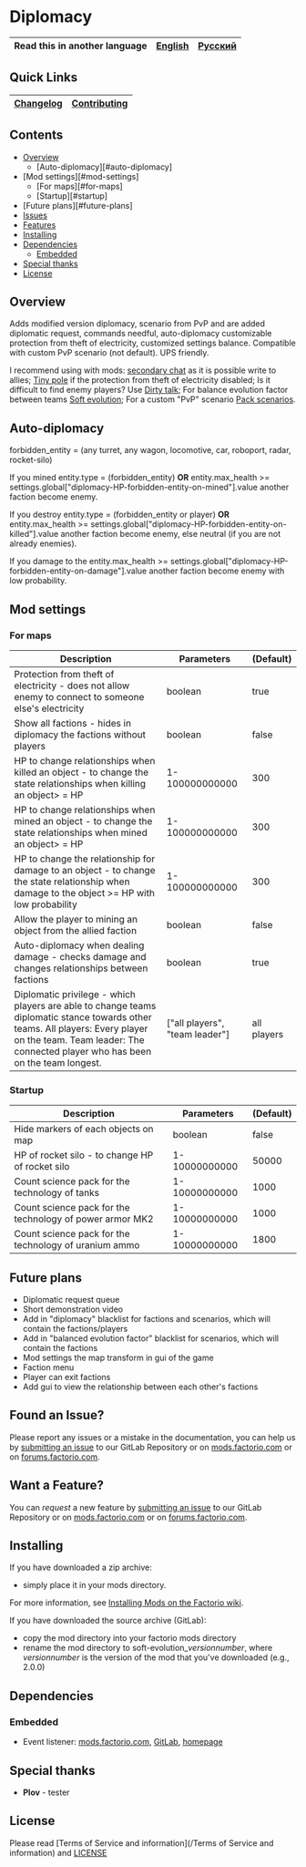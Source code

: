# Diplomacy

Read this in another language | [English](/README.md) | [Русский](/docs/ru/README.md)
|---|---|---|

## Quick Links

[Changelog](CHANGELOG.md) | [Contributing](CONTRIBUTING.md)
|---|---|

## Contents

* [Overview](#overview)
    * [Auto-diplomacy][#auto-diplomacy]
* [Mod settings][#mod-settings]
    * [For maps][#for-maps]
    * [Startup][#startup]
* [Future plans][#future-plans]
* [Issues](#issue)
* [Features](#feature)
* [Installing](#installing)
* [Dependencies](#dependencies)
    * [Embedded](#embedded)
* [Special thanks](#special-thanks)
* [License](#license)

## Overview

Adds modified version diplomacy, scenario from PvP and are added diplomatic request, commands needful, auto-diplomacy customizable protection from theft of electricity, customized settings balance.
Compatible with custom PvP scenario (not default). UPS friendly.

I recommend using with mods: [secondary chat][secondary chat] as it is possible write to allies;
[Tiny pole][Tiny pole] if the protection from theft of electricity disabled;
Is it difficult to find enemy players? Use [Dirty talk][Dirty talk];
For balance evolution factor between teams [Soft evolution][Soft evolution];
For a custom "PvP" scenario [Pack scenarios][Pack scenarios].

## <a name="auto-diplomacy"></a> Auto-diplomacy

forbidden_entity = (any turret, any wagon, locomotive, car, roboport, radar, rocket-silo)

If you mined entity.type = (forbidden_entity) **OR** entity.max_health >= settings.global["diplomacy-HP-forbidden-entity-on-mined"].value  another faction become enemy.

If you destroy entity.type = (forbidden_entity or player) **OR** entity.max_health >= settings.global["diplomacy-HP-forbidden-entity-on-killed"].value another faction become enemy, else neutral (if you are not already enemies).

If you damage to the entity.max_health >= settings.global["diplomacy-HP-forbidden-entity-on-damage"].value another faction become enemy with low probability.

## <a name="mod settings"></a> Mod settings

### <a name="for-maps"></a> For maps

| Description | Parameters | (Default) |
| ----------- | ---------- | --------- |
| Protection from theft of electricity - does not allow enemy to connect to someone else's electricity | boolean | true |
| Show all factions - hides in diplomacy the factions without players | boolean | false |
| HP to change relationships when killed an object - to change the state relationships when killing an object> = HP | 1-100000000000 | 300 |
| HP to change relationships when mined an object - to change the state relationships when mined an object> = HP | 1-100000000000 | 300 |
| HP to change the relationship for damage to an object - to change the state relationship when damage to the object >= HP with low probability | 1-100000000000 | 300 |
| Allow the player to mining an object from the allied faction | boolean | false |
| Auto-diplomacy when dealing damage - checks damage and changes relationships between factions | boolean | true |
| Diplomatic privilege - which players are able to change teams diplomatic stance towards other teams. All players: Every player on the team. Team leader: The connected player who has been on the team longest. | ["all players", "team leader"] | all players |

### <a name="startup"></a> Startup

| Description | Parameters | (Default) |
| ----------- | ---------- | --------- |
| Hide markers of each objects on map | boolean | false |
| HP of rocket silo - to change HP of rocket silo | 1-10000000000 | 50000 |
| Count science pack for the technology of tanks | 1-10000000000 | 1000 |
| Count science pack for the technology of power armor MK2 | 1-10000000000 | 1000 |
| Count science pack for the technology of uranium ammo | 1-10000000000 | 1800 |

## <a name="future-plans"></a> Future plans

* Diplomatic request queue
* Short demonstration video
* Add in "diplomacy" blacklist for factions and scenarios, which will contain the factions/players
* Add in "balanced evolution factor" blacklist for scenarios, which will contain the factions
* Mod settings the map transform in gui of the game
* Faction menu
* Player can exit factions
* Add gui to view the relationship between each other's factions

## <a name="issue"></a> Found an Issue?

Please report any issues or a mistake in the documentation, you can help us by [submitting an issue][issues] to our GitLab Repository or on [mods.factorio.com][mod portal] or on [forums.factorio.com][homepage].

## <a name="feature"></a> Want a Feature?

You can *request* a new feature by [submitting an issue][issues] to our GitLab Repository or on [mods.factorio.com][mod portal] or on [forums.factorio.com][homepage].

## Installing

If you have downloaded a zip archive:

* simply place it in your mods directory.

For more information, see [Installing Mods on the Factorio wiki](https://wiki.factorio.com/index.php?title=Installing_Mods).

If you have downloaded the source archive (GitLab):

* copy the mod directory into your factorio mods directory
* rename the mod directory to soft-evolution_*versionnumber*, where *versionnumber* is the version of the mod that you've downloaded (e.g., 2.0.0)

## Dependencies

### Embedded

* Event listener: [mods.factorio.com](https://mods.factorio.com/mod/event-listener), [GitLab](https://gitlab.com/ZwerOxotnik/event-listener), [homepage](https://forums.factorio.com/viewtopic.php?f=190&t=64621)


## Special thanks

* **Plov** - tester

## License

Please read [Terms of Service and information](/Terms of Service and information) and [LICENSE](/LICENSE)

[Tiny pole]: https://mods.factorio.com/mod/TinyPole
[secondary chat]: https://mods.factorio.com/mods/ZwerOxotnik/secondary-chat
[Pack scenarios]: https://mods.factorio.com/mod/pack-scenarios
[Soft evolution]: https://mods.factorio.com/mod/soft-evolution
[Dirty talk]: https://mods.factorio.com/mod/dirty-talk
[issues]: https://gitlab.com/ZwerOxotnik/soft-evolution/issues
[mod portal]: https://mods.factorio.com/mod/soft-evolution/discussion
[homepage]: https://forums.factorio.com/viewtopic.php?f=190
[Factorio]: https://factorio.com/
